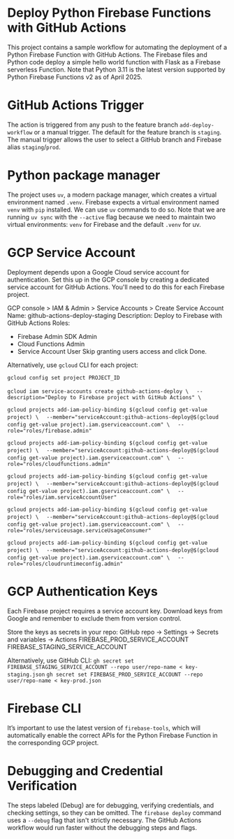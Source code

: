 # Deploy Python Firebase Functions with GitHub Actions
This project contains a sample workflow for automating the deployment of a Python Firebase Function with GitHub Actions. The Firebase files and Python code deploy a simple hello world function with Flask as a Firebase serverless Function. Note that Python 3.11 is the latest version supported by Python Firebase Functions v2 as of April 2025.

# GitHub Actions Trigger
The action is triggered from any push to the feature branch `add-deploy-workflow` or a manual trigger. The default for the feature branch is `staging`. The manual trigger allows the user to select a GitHub branch and Firebase alias `staging`/`prod`.

# Python package manager
The project uses `uv`, a modern package manager, which creates a virtual environment named `.venv`. Firebase expects a virtual environment named `venv` with `pip` installed. We can use `uv` commands to do so. Note that we are running `uv sync` with the `--active` flag because we need to maintain two virtual environments: `venv` for Firebase and the default `.venv` for uv.

# GCP Service Account
Deployment depends upon a Google Cloud service account for authentication. Set this up in the GCP console by creating a dedicated service account for GitHub Actions. You'll need to do this for each Firebase project.

GCP console > IAM & Admin > Service Accounts > Create Service Account
Name: github-actions-deploy-staging
Description: Deploy to Firebase with GitHub Actions
Roles:
- Firebase Admin SDK Admin
- Cloud Functions Admin
- Service Account User
Skip granting users access and click Done.

Alternatively, use `gcloud` CLI for each project:

`gcloud config set project PROJECT_ID`

`gcloud iam service-accounts create github-actions-deploy \`
`  --description="Deploy to Firebase project with GitHub Actions" \`

`gcloud projects add-iam-policy-binding $(gcloud config get-value project) \`
`  --member="serviceAccount:github-actions-deploy@$(gcloud config get-value project).iam.gserviceaccount.com" \`
`  --role="roles/firebase.admin"`

`gcloud projects add-iam-policy-binding $(gcloud config get-value project) \`
`  --member="serviceAccount:github-actions-deploy@$(gcloud config get-value project).iam.gserviceaccount.com" \`
`  --role="roles/cloudfunctions.admin"`

`gcloud projects add-iam-policy-binding $(gcloud config get-value project) \`
`  --member="serviceAccount:github-actions-deploy@$(gcloud config get-value project).iam.gserviceaccount.com" \`
`  --role="roles/iam.serviceAccountUser"`

`gcloud projects add-iam-policy-binding $(gcloud config get-value project) \`
`  --member="serviceAccount:github-actions-deploy@$(gcloud config get-value project).iam.gserviceaccount.com" \`
`  --role="roles/serviceusage.serviceUsageConsumer"`

`gcloud projects add-iam-policy-binding $(gcloud config get-value project) \`
`  --member="serviceAccount:github-actions-deploy@$(gcloud config get-value project).iam.gserviceaccount.com" \`
`  --role="roles/cloudruntimeconfig.admin"`

# GCP Authentication Keys
Each Firebase project requires a service account key. Download keys from Google and remember to exclude them from version control.

Store the keys as secrets in your repo:
GitHub repo → Settings → Secrets and variables → Actions
FIREBASE_PROD_SERVICE_ACCOUNT
FIREBASE_STAGING_SERVICE_ACCOUNT

Alternatively, use GitHub CLI:
`gh secret set FIREBASE_STAGING_SERVICE_ACCOUNT --repo user/repo-name < key-staging.json`
`gh secret set FIREBASE_PROD_SERVICE_ACCOUNT --repo user/repo-name < key-prod.json`

# Firebase CLI
It’s important to use the latest version of `firebase-tools`, which will automatically enable the correct APIs for the Python Firebase Function in the corresponding GCP project.

# Debugging and Credential Verification
The steps labeled (Debug) are for debugging, verifying credentials, and checking settings, so they can be omitted. The `firebase deploy` command uses a `--debug` flag that isn't strictly necessary. The GitHub Actions workflow would run faster without the debugging steps and flags.